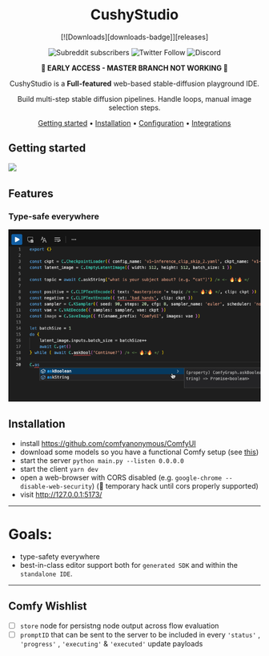 <div align="center">

# CushyStudio

[![Downloads][downloads-badge]][releases]

<!-- https://shields.io/ -->

![Subreddit subscribers](https://img.shields.io/reddit/subreddit-subscribers/CushyStudio?style=social)
![Twitter Follow](https://img.shields.io/twitter/follow/CushyStudio?style=social)
![Discord](https://img.shields.io/discord/1087008112969531513)

**🔴 EARLY ACCESS - MASTER BRANCH NOT WORKING 🔴**

CushyStudio is a **Full-featured** web-based stable-diffusion playground IDE.

Build multi-step stable diffusion pipelines.
Handle loops, manual image selection steps.

[Getting started](#getting-started) •
[Installation](#installation) •
[Configuration](#configuration) •
[Integrations](#third-party-integrations)

</div>

## Getting started

<!-- ![](docs/images/2023-03-14_06-47-30.png) -->

![](website/static/img/screenshots/2023-03-18-23-13-27.png)

## Features

### Type-safe everywhere

![](website/static/img/screenshots/2023-03-18-23-13-53.png)

## Installation

-   install https://github.com/comfyanonymous/ComfyUI
-   download some models so you have a functional Comfy setup (see [this](scripts/download-models.sh))
-   start the server `python main.py --listen 0.0.0.0`
-   start the client `yarn dev`
-   open a web-browser with CORS disabled (e.g. `google-chrome --disable-web-security`) (🔴 temporary hack until cors properly supported)
-   visit http://127.0.0.1:5173/

---

# Goals:

-   type-safety everywhere
-   best-in-class editor support both for `generated SDK` and within the `standalone IDE`.

---

## Comfy Wishlist

-   [ ] `store` node for persistng node output across flow evaluation
-   [ ] `promptID` that can be sent to the server to be included in every `'status'` , `'progress'` , `'executing'` & `'executed'` update payloads
